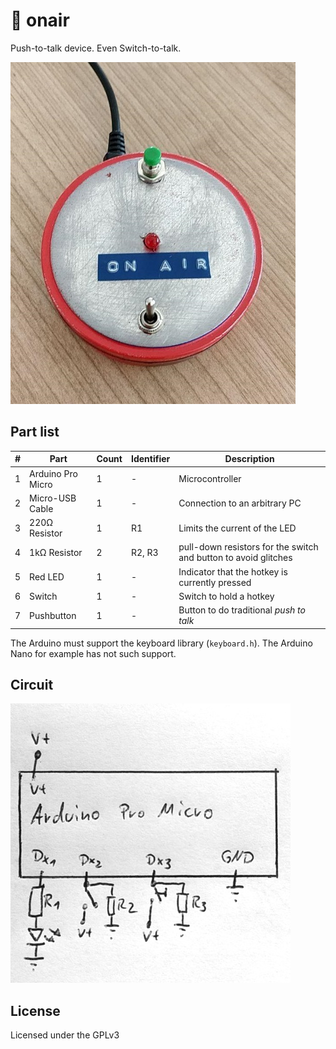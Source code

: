 # :red_circle: onair

Push-to-talk device. Even Switch-to-talk.

![OnAir impression](impression.jpg)

## Part list

#|Part|Count|Identifier|Description
-|----|-----|----------|-----------
1|Arduino Pro Micro|1|-|Microcontroller 
2|Micro-USB Cable|1|-|Connection to an arbitrary PC
3|220Ω Resistor|1|R1| Limits the current of the LED
4|1kΩ Resistor|2|R2, R3| pull-down resistors for the switch and button to avoid glitches
5|Red LED|1|-|Indicator that the hotkey is currently pressed
6|Switch|1|-|Switch to hold a hotkey
7|Pushbutton|1|-|Button to do traditional _push to talk_

The Arduino must support the keyboard library (`keyboard.h`). The Arduino Nano for example has not such support.

## Circuit

![Circuit](circuit.jpg)

## License

Licensed under the GPLv3
